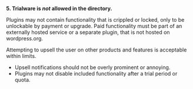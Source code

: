 **5. Trialware is _not_ allowed in the directory.**

Plugins may not contain functionality that is crippled or locked, only to be unlockable by payment or upgrade. Paid functionality must be part of an externally hosted service or a separate plugin, that is not hosted on wordpress.org.

Attempting to upsell the user on other products and features is acceptable within limits.

* Upsell notifications should not be overly prominent or annoying.
* Plugins may not disable included functionality after a trial period or quota.

